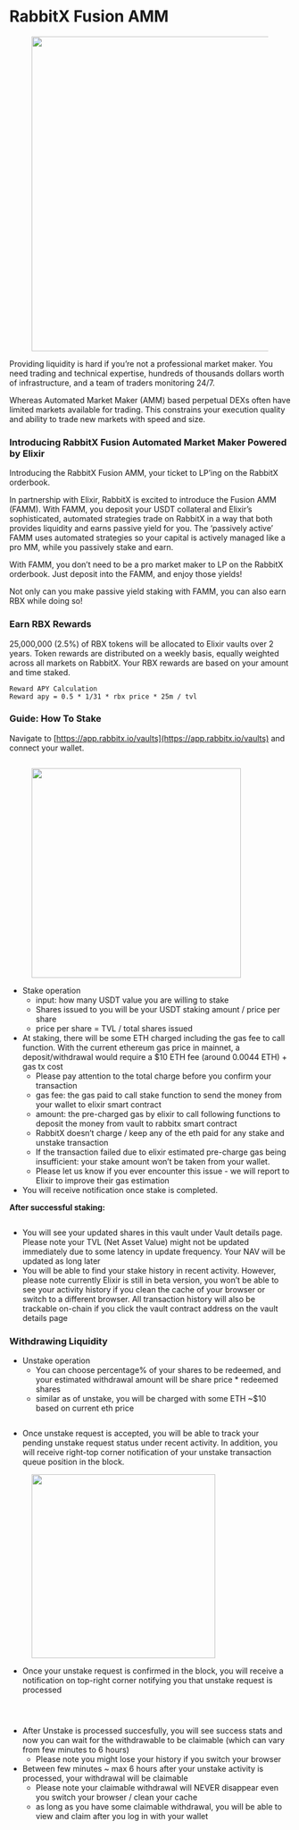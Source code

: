 # RabbitX Fusion AMM

<figure><img src=".gitbook/assets/image (32).png" alt="" width="563"><figcaption></figcaption></figure>

Providing liquidity is hard if you’re not a professional market maker. You need trading and technical expertise, hundreds of thousands dollars worth of infrastructure, and a team of traders monitoring 24/7.

Whereas Automated Market Maker (AMM) based perpetual DEXs often have limited markets available for trading. This constrains your execution quality and ability to trade new markets with speed and size.

### Introducing RabbitX Fusion Automated Market Maker Powered by Elixir

Introducing the RabbitX Fusion AMM, your ticket to LP’ing on the RabbitX orderbook.

In partnership with Elixir, RabbitX is excited to introduce the Fusion AMM (FAMM). With FAMM, you deposit your USDT collateral and Elixir’s sophisticated, automated strategies trade on RabbitX in a way that both provides liquidity and earns passive yield for you. The ‘passively active’ FAMM uses automated strategies so your capital is actively managed like a pro MM, while you passively stake and earn.

With FAMM, you don’t need to be a pro market maker to LP on the RabbitX orderbook. Just deposit into the FAMM, and enjoy those yields!

Not only can you make passive yield staking with FAMM, you can also earn RBX while doing so!

### Earn RBX Rewards

25,000,000 (2.5%) of RBX tokens will be allocated to Elixir vaults over 2 years. Token rewards are distributed on a weekly basis, equally weighted across all markets on RabbitX. Your RBX rewards are based on your amount and time staked.

```
Reward APY Calculation
Reward apy = 0.5 * 1/31 * rbx price * 25m / tvl
```

### Guide: How To Stake

Navigate to [https://app.rabbitx.io/vaults](https://app.rabbitx.io/vaults) and connect your wallet.

<figure><img src=".gitbook/assets/image (36).png" alt=""><figcaption></figcaption></figure>

<figure><img src=".gitbook/assets/image (34).png" alt="" width="375"><figcaption></figcaption></figure>

* Stake operation
  * input: how many USDT value you are willing to stake
  * Shares issued to you will be your USDT staking amount / price per share
  * price per share = TVL / total shares issued
* At staking, there will be some ETH charged including the gas fee to call function. With the current ethereum gas price in mainnet, a deposit/withdrawal would require a $10 ETH fee (around 0.0044 ETH) + gas tx cost
  * Please pay attention to the total charge before you confirm your transaction
  * gas fee: the gas paid to call stake function to send the money from your wallet to elixir smart contract
  * amount: the pre-charged gas by elixir to call following functions to deposit the money from vault to rabbitx smart contract
  * RabbitX doesn’t charge / keep any of the eth paid for any stake and unstake transaction
  * If the transaction failed due to elixir estimated pre-charge gas being insufficient: your stake amount won’t be taken from your wallet.
  * Please let us know if you ever encounter this issue - we will report to Elixir to improve their gas estimation
* You will receive notification once stake is completed.

**After successful staking:**

<figure><img src=".gitbook/assets/image (35).png" alt=""><figcaption></figcaption></figure>

* You will see your updated shares in this vault under Vault details page. Please note your TVL (Net Asset Value) might not be updated immediately due to some latency in update frequency. Your NAV will be updated as long later
* You will be able to find your stake history in recent activity. However, please note currently Elixir is still in beta version, you won’t be able to see your activity history if you clean the cache of your browser or switch to a different browser. All transaction history will also be trackable on-chain if you click the vault contract address on the vault details page

### Withdrawing Liquidity

* Unstake operation
  * You can choose percentage% of your shares to be redeemed, and your estimated withdrawal amount will be share price \* redeemed shares
  * similar as of unstake, you will be charged with some ETH \~$10 based on current eth price

<figure><img src=".gitbook/assets/image (38).png" alt=""><figcaption></figcaption></figure>

* Once unstake request is accepted, you will be able to track your pending unstake request status under recent activity. In addition, you will receive right-top corner notification of your unstake transaction queue position in the block.

<figure><img src=".gitbook/assets/image (37).png" alt="" width="329"><figcaption></figcaption></figure>

* Once your unstake request is confirmed in the block, you will receive a notification on top-right corner notifying you that unstake request is processed

<figure><img src=".gitbook/assets/image (40).png" alt=""><figcaption></figcaption></figure>

<figure><img src=".gitbook/assets/image (41).png" alt=""><figcaption></figcaption></figure>

<figure><img src=".gitbook/assets/image (39).png" alt=""><figcaption></figcaption></figure>

* After Unstake is processed succesfully, you will see success stats and now you can wait for the withdrawable to be claimable (which can vary from few minutes to 6 hours)
  * Please note you might lose your history if you switch your browser
* Between few minutes \~ max 6 hours after your unstake activity is processed, your withdrawal will be claimable
  * Please note your claimable withdrawal will NEVER disappear even you switch your browser / clean your cache
  * as long as you have some claimable withdrawal, you will be able to view and claim after you log in with your wallet
